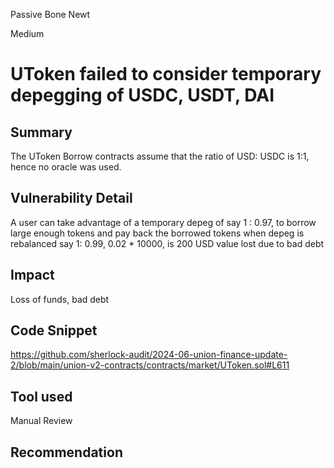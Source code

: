 Passive Bone Newt

Medium

# UToken failed to consider temporary depegging of USDC, USDT, DAI

## Summary
The UToken Borrow contracts assume that the ratio of USD: USDC is 1:1, hence no oracle was used.

## Vulnerability Detail
A user can take advantage of a temporary depeg of say 1 : 0.97, to borrow large enough tokens and pay back the borrowed tokens when depeg is rebalanced say 1: 0.99, 0.02 * 10000, is 200 USD value lost due to bad debt

## Impact
Loss of funds, bad debt

## Code Snippet

https://github.com/sherlock-audit/2024-06-union-finance-update-2/blob/main/union-v2-contracts/contracts/market/UToken.sol#L611
## Tool used

Manual Review

## Recommendation